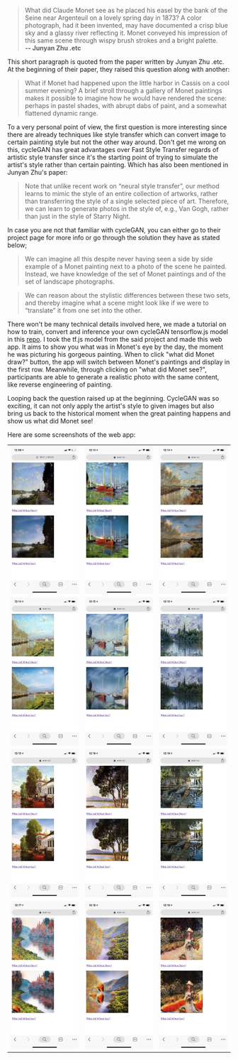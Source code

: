 
> What did Claude Monet see as he placed his easel by the bank of the Seine near Argenteuil on a lovely spring day in 1873? A color photograph, had it been invented, may have documented a crisp blue sky and a glassy river reflecting it. Monet conveyed his impression of this same scene through wispy brush strokes and a bright palette.<br>**-- Junyan Zhu .etc**

This short paragraph is quoted from the paper written by Junyan Zhu .etc. At the beginning of their paper, they raised this question along with another: 

> What if Monet had happened upon the little harbor in Cassis on a cool summer evening? A brief stroll through a gallery of Monet paintings makes it possible to imagine how he would have rendered the scene: perhaps in pastel shades, with abrupt dabs of paint, and a somewhat flattened dynamic range.

To a very personal point of view, the first question is more interesting since there are already techniques like style transfer which can convert image to certain painting style but not the other way around. Don't get me wrong on this, cycleGAN has great advantages over Fast Style Transfer regards of artistic style transfer since it's the starting point of trying to simulate the artist's style rather than certain painting. Which has also been mentioned in Junyan Zhu's paper:

> Note that unlike recent work on “neural style transfer”, our method learns to mimic the style of an entire collection of artworks, rather than transferring the style of a single selected piece of art. Therefore, we can learn to generate photos in the style of, e.g., Van Gogh, rather than just in the style of Starry Night.


In case you are not that familiar with cycleGAN, you can either go to their project page for more info or go through the solution they have as stated below;


> We can imagine all this despite never having seen a side by side example of a Monet painting next to a photo of the scene he painted. Instead, we have knowledge of the set of Monet paintings and of the set of landscape photographs.

> We can reason about the stylistic differences between these two sets, and thereby imagine what a scene might look like if we were to “translate” it from one set into the other.


There won't be many technical details involved here, we made a tutorial on how to train, convert and inference your own cycleGAN tensorflow.js model in this [repo](https://github.com/aaaven/cyclegan_tfjs). I took the tf.js model from the said project and made this web app. It aims to show you what was in Monet's eye by the day, the moment he was picturing his gorgeous painting. When to click "what did Monet draw?" button, the app will switch between Monet's paintings and display in the first row. Meanwhile, through clicking on "what did Monet see?", participants are able to generate a realistic photo with the same content, like reverse engineering of painting.

Looping back the question raised up at the beginning. CycleGAN was so exciting, it can not only apply the artist's style to given images but also bring us back to the historical moment when the great painting happens and show us what did Monet see!


Here are some screenshots of the web app:

|   |   |   |
|:-:|:-:|:-:|
|![0](md_imgs/0.PNG)|![1](md_imgs/1.PNG)|![2](md_imgs/2.PNG)|
|![3](md_imgs/3.PNG)|![4](md_imgs/4.PNG)|![5](md_imgs/5.PNG)|
|![6](md_imgs/6.PNG)|![7](md_imgs/7.PNG)|![8](md_imgs/8.PNG)|
|![9](md_imgs/9.PNG)|![10](md_imgs/10.PNG)|![11](md_imgs/11.PNG)|